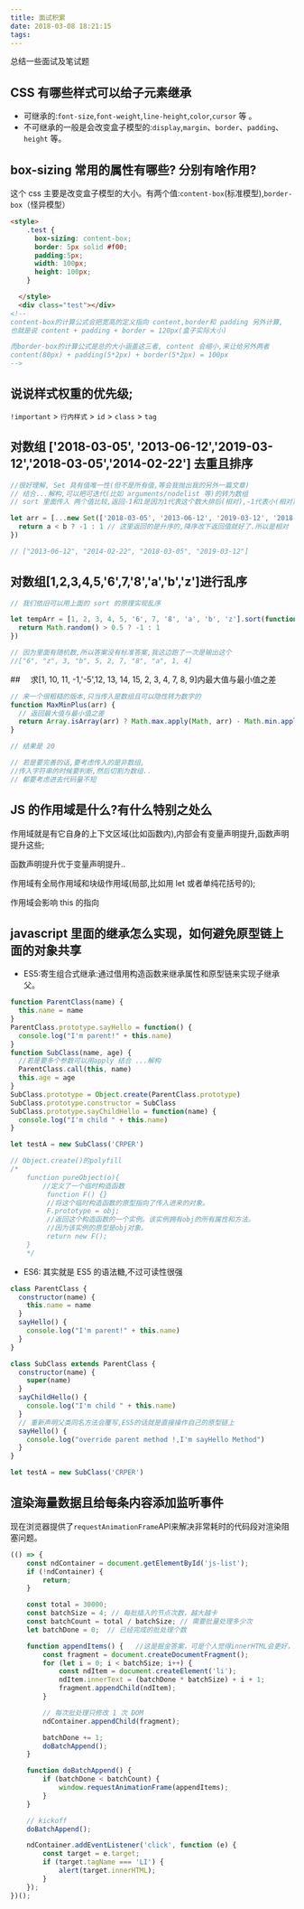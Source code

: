 ```yaml
---
title: 面试积累
date: 2018-03-08 18:21:15
tags:
---
```


总结一些面试及笔试题

<!--more-->

## CSS 有哪些样式可以给子元素继承

* 可继承的:`font-size`,`font-weight`,`line-height`,`color`,`cursor` 等 。
* 不可继承的一般是会改变盒子模型的:`display`,`margin`、`border`、`padding`、`height` 等。

## box-sizing 常用的属性有哪些? 分别有啥作用?

这个 css 主要是改变盒子模型的大小。有两个值:`content-box`(标准模型),`border-box`（怪异模型）

```html
<style>
    .test {
      box-sizing: content-box;
      border: 5px solid #f00;
      padding:5px;
      width: 100px;
      height: 100px;
    }

  </style>
  <div class="test"></div>
<!--
content-box的计算公式会把宽高的定义指向 content,border和 padding 另外计算,
也就是说 content + padding + border = 120px(盒子实际大小)

而border-box的计算公式是总的大小涵盖这三者, content 会缩小,来让给另外两者
content(80px) + padding(5*2px) + border(5*2px) = 100px
-->
```

## 说说样式权重的优先级;

`!important` > `行内样式` > `id` > `class` > `tag`

## 对数组 ['2018-03-05', '2013-06-12','2019-03-12','2018-03-05','2014-02-22'] 去重且排序

```javascript
//很好理解, Set 具有值唯一性(但不是所有值,等会我抛出我的另外一篇文章)
// 结合...解构,可以把可迭代(比如 arguments/nodelist 等)的转为数组
// sort 里面传入 两个值比较,返回-1和1是因为1代表这个数大排后(相对),-1代表小(相对),0为相等

let arr = [...new Set(['2018-03-05', '2013-06-12', '2019-03-12', '2018-03-05', '2014-02-22'])].sort(function(a, b) {
  return a < b ? -1 : 1 // 这里返回的是升序的,降序改下返回值就好了.所以是相对
})

// ["2013-06-12", "2014-02-22", "2018-03-05", "2019-03-12"]
```

## 对数组[1,2,3,4,5,'6',7,'8','a','b','z']进行乱序

```javascript
// 我们依旧可以用上面的 sort 的原理实现乱序

let tempArr = [1, 2, 3, 4, 5, '6', 7, '8', 'a', 'b', 'z'].sort(function() {
  return Math.random() > 0.5 ? -1 : 1
})

// 因为里面有随机数,所以答案没有标准答案,我这边跑了一次是输出这个
//["6", "z", 3, "b", 5, 2, 7, "8", "a", 1, 4]
```

##　 求[1, 10, 11, -1,'-5',12, 13, 14, 15, 2, 3, 4, 7, 8, 9]内最大值与最小值之差

```javascript
// 来一个很粗糙的版本,只当传入是数组且可以隐性转为数字的
function MaxMinPlus(arr) {
  // 返回最大值与最小值之差
  return Array.isArray(arr) ? Math.max.apply(Math, arr) - Math.min.apply(Math, arr) : console.log('传入的不是数组亦或者未能解决的错误')
}

// 结果是 20

// 若是要完善的话,要考虑传入的是非数组,
//传入字符串的时候要判断,然后切割为数组..
// 都要考虑进去代码量不短
```

## JS 的作用域是什么?有什么特别之处么

作用域就是有它自身的上下文区域(比如函数内),内部会有变量声明提升,函数声明提升这些;

函数声明提升优于变量声明提升..

作用域有全局作用域和块级作用域(局部,比如用 let 或者单纯花括号的);

作用域会影响 this 的指向

## javascript 里面的继承怎么实现，如何避免原型链上面的对象共享

* ES5:寄生组合式继承:通过借用构造函数来继承属性和原型链来实现子继承父。

```javascript
function ParentClass(name) {
  this.name = name
}
ParentClass.prototype.sayHello = function() {
  console.log("I'm parent!" + this.name)
}
function SubClass(name, age) {
  //若是要多个参数可以用apply 结合 ...解构
  ParentClass.call(this, name)
  this.age = age
}
SubClass.prototype = Object.create(ParentClass.prototype)
SubClass.prototype.constructor = SubClass
SubClass.prototype.sayChildHello = function(name) {
  console.log("I'm child " + this.name)
}

let testA = new SubClass('CRPER')

// Object.create()的polyfill
/*
    function pureObject(o){
        //定义了一个临时构造函数
         function F() {}
         //将这个临时构造函数的原型指向了传入进来的对象。
         F.prototype = obj;
         //返回这个构造函数的一个实例。该实例拥有obj的所有属性和方法。
         //因为该实例的原型是obj对象。
         return new F();
    }
    */
```

* ES6: 其实就是 ES5 的语法糖,不过可读性很强

```javascript
class ParentClass {
  constructor(name) {
    this.name = name
  }
  sayHello() {
    console.log("I'm parent!" + this.name)
  }
}

class SubClass extends ParentClass {
  constructor(name) {
    super(name)
  }
  sayChildHello() {
    console.log("I'm child " + this.name)
  }
  // 重新声明父类同名方法会覆写,ES5的话就是直接操作自己的原型链上
  sayHello() {
    console.log("override parent method !,I'm sayHello Method")
  }
}

let testA = new SubClass('CRPER')
```

## 渲染海量数据且给每条内容添加监听事件

现在浏览器提供了`requestAnimationFrame`API来解决非常耗时的代码段对渲染阻塞问题。
```javascript
(() => {
    const ndContainer = document.getElementById('js-list');
    if (!ndContainer) {
        return;
    }

    const total = 30000;
    const batchSize = 4; // 每批插入的节点次数，越大越卡
    const batchCount = total / batchSize; // 需要批量处理多少次
    let batchDone = 0;  // 已经完成的批处理个数

    function appendItems() {   //这是掘金答案，可是个人觉得innerHTML会更好，经测试是真的更好
        const fragment = document.createDocumentFragment();
        for (let i = 0; i < batchSize; i++) {
            const ndItem = document.createElement('li'); 
            ndItem.innerText = (batchDone * batchSize) + i + 1;
            fragment.appendChild(ndItem);
        }

        // 每次批处理只修改 1 次 DOM
        ndContainer.appendChild(fragment);

        batchDone += 1;
        doBatchAppend();
    }

    function doBatchAppend() {
        if (batchDone < batchCount) {
            window.requestAnimationFrame(appendItems);
        }
    }

    // kickoff
    doBatchAppend();

    ndContainer.addEventListener('click', function (e) {
        const target = e.target;
        if (target.tagName === 'LI') {
            alert(target.innerHTML);
        }
    });
})();

```

